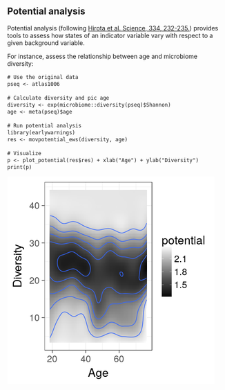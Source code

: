 <!--
  %\VignetteEngine{knitr::rmarkdown}
  %\VignetteIndexEntry{microbiome tutorial - potential}
  %\usepackage[utf8]{inputenc}
  %\VignetteEncoding{UTF-8}  
-->
Potential analysis
------------------

Potential analysis (following [Hirota et al. Science, 334,
232-235.](http://www.sciencemag.org/content/334/6053/232.long)) provides
tools to assess how states of an indicator variable vary with respect to
a given background variable.

For instance, assess the relationship between age and microbiome
diversity:

    # Use the original data
    pseq <- atlas1006 

    # Calculate diversity and pic age
    diversity <- exp(microbiome::diversity(pseq)$Shannon)
    age <- meta(pseq)$age

    # Run potential analysis
    library(earlywarnings)
    res <- movpotential_ews(diversity, age)

    # Visualize
    p <- plot_potential(res$res) + xlab("Age") + ylab("Diversity")
    print(p)

![](Potential_files/figure-markdown_strict/movpotential-1.png)
